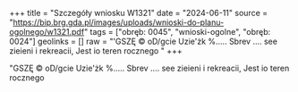 +++
title = "Szczegóły wniosku W1321"
date = "2024-06-11"
source = "https://bip.brg.gda.pl/images/uploads/wnioski-do-planu-ogolnego/w1321.pdf"
tags = ["obręb: 0045", "wnioski-ogolne", "obręb: 0024"]
geolinks = []
raw = "'GSZĘ © oD/gcie Uzie'żk %..... Sbrev .... see zieieni i rekreacii, Jest io teren rocznego "
+++

"GSZĘ © oD/gcie Uzie'żk %..... Sbrev .... see zieieni i rekreacii, Jest io teren rocznego



